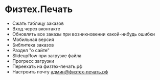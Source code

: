 # Физтех.Печать

* Сжать таблицу заказов
* Вход через вконтакте
* Обновлять все заказы при возникновении какой-нибудь ошибки
* Мобильная версия
* Библитека заказов
* Раздел "о сайте"
* SlideupRow при загрузке файла
* Прогресс загрузки
* Переехать на физтех-печать.рф
* Настроить почту админ@физтех-печать.рф
